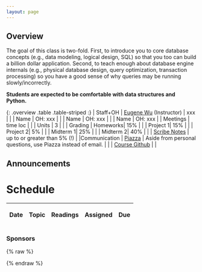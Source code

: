 ```yaml
---
layout: page
---
```



## Overview 

The goal of this class is two-fold.
First, to introduce you to core database concepts (e.g., data modeling, logical design, SQL) 
so that you too can build a billion dollar application.
Second, to teach enough about database engine internals (e.g., physical database design, query optimization, transaction processing) so you have a good sense of why queries
may be running slowly/incorrectly.

**Students are expected to be comfortable with data structures and Python.**



{: .overview .table .table-striped :}
| Staff+OH |  [Eugene Wu](http://www.eugenewu.net) (Instructor) | xxx |
|          |  Name | OH: xxx |
|          |  Name | OH: xxx |
|          |  Name | OH: xxx |
| Meetings  | time loc | |
| Units     | 3 | |
| Grading   | Homeworks| 15%   |
|           | Project 1| 15% |
|           | Project 2| 5% |
|           | Midterm 1| 25% |
|           | Midterm 2| 40% |
|           | [Scribe Notes](https://github.com/w4111/scribenotes/wiki) | up to or greater than 5% (!) |
|Communication | [Piazza](https://piazza.com/) | Aside from personal questions, use Piazza instead of email. |
|              | [Course Github](https://github.com/w4111/) | |


## Announcements



# Schedule

<table class="table table-striped" >
  <thead>
      <tr >
        <th > <p > <span >Date </span> </p> </th>
        <th > <p > <span >Topic </span> </p> </th>
        <th style="max-width: 200px"> <p > <span >Readings </span> </p> </th>
        <th style="max-width: 200px;"> <p > <span >Assigned</span> </p> </th>
        <th style="max-width: 200px;"> <p > <span >Due</span> </p> </th>
      </tr>
  </thead>
  <tbody id="schedule_body">
  </tbody>
</table>



### Sponsors





{% raw %}
<script id="entry-template" type="text/x-handlebars-template">
  {{#each days}}
  <tr {{#if color}}nostyle="background:{{{color}}}"{{/if}}> 
    <td > <p > <span class="date"> </span> </td> 
    <td>
        <div >
          L{{math @index "+" 1}}: 
          {{#if link}}<a href="{{link}}">{{/if}}
            {{slug}} 
          {{#if link}}</a>{{/if}}
          </div>
        <div >{{{title}}} </div>
    </td>
    <td style="max-width: 200px" >
      <p > <span >{{{readings}}}</span> </p>
      {{#if optional}}
      <div> <div style="width:100%" class="due text-warning bg-warning">Optional</div> {{{optional}}}</div> 
      {{/if}}
    </td>
    <td style="max-width: 200px;">
      {{#if ashow}}{{{assigned}}}{{/if}}
    </td>
    <td style="max-width: 200px;">
      {{#if dshow}}{{{due}}}{{/if}}
      {{#if notes}}<div class="notes">{{{notes}}} </div><br/><br/>{{/if}}
    </td>
  </tr>
  {{/each}}
</script>
{% endraw %}

<!-- edit this javascript file to edit the clasess and dates -->
<script src="/files/js/classes.js"></script>

